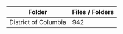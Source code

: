 | Folder               |   Files / Folders |
|----------------------|-------------------|
| District of Columbia |               942 |